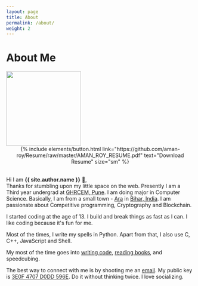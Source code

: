 ```yaml
---
layout: page
title: About
permalink: /about/
weight: 2
---
```


# **About Me**

<img src="{{ site.url }}/{{ site.author.image }}" width="200px" class="wow animated jackInTheBox" data-wow-delay=".2s">

<center>{% include elements/button.html link="https://github.com/aman-roy/Resume/raw/master/AMAN_ROY_RESUME.pdf" text="Download Resume" size="sm" %}
</center><br>

Hi I am **{{ site.author.name }}** :wave:,<br>
Thanks for stumbling upon my little space on the web. Presently I am a Third year undergrad at <a target="_blank" href="http://ghrcem.raisoni.net">GHRCEM, Pune</a>. I am doing major in Computer Science. Basically, I am from a small town - <a target="_blank" href="https://en.wikipedia.org/wiki/Arrah">Ara</a> in <a target="_blank" href="https://en.wikipedia.org/wiki/Bihar">Bihar, India</a>. I am passionate about Competitive programming, Cryptography and Blockchain.

I started coding at the age of 13. I build and break things as fast as I can. I like coding because it's
fun for me. 

Most of the times, I write my spells in Python. Apart from that, I also use C, C++, JavaScript and Shell. 

My most of the time goes into <a target="_blank" href="https://github.com/aman-roy">writing code</a>, <a target="_blank" href="https://www.goodreads.com/user/show/68145586-aman-roy">reading books</a>, and speedcubing.

The best way to connect with me is by shooting me an <a href="mailto:royaman8757@gmail.com">email</a>. My public key is <a target="_blank" href="https://keybase.io/amanroy">3E0F 4707 D0DD 596E</a>. Do it without thinking twice. I love socializing.


<!-- 
<div class="row">
{% include about/skills.html title="Programming Skills" source=site.data.programming-skills %}
{% include about/skills.html title="Other Skills" source=site.data.other-skills %}
</div> 

<div class="row">
{% include about/timeline.html %}
</div> -->